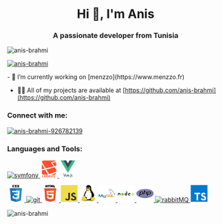 <h1 align="center">Hi 👋, I'm Anis</h1>
<h3 align="center">A passionate developer from Tunisia</h3>

<p align="left"><img src="https://komarev.com/ghpvc/?username=anis-brahmi&label=Profile%20views&color=0e75b6&style=flat"
                     alt="anis-brahmi"/></p>

<p align="left"><a href="https://github.com/ryo-ma/github-profile-trophy"><img
                src="https://github-profile-trophy.vercel.app/?username=anis-brahmi" alt="anis-brahmi"/></a></p>
- 🔭 I’m currently working on [menzzo](https://www.menzzo.fr)

- 👨‍💻 All of my projects are available at [https://github.com/anis-brahmi](https://github.com/anis-brahmi)

<h3 align="left">Connect with me:</h3>
<p align="left">
    <a href="https://linkedin.com/in/anis-brahmi-926782139" target="blank"><img align="center"
                                                                                src="https://raw.githubusercontent.com/rahuldkjain/github-profile-readme-generator/master/src/images/icons/Social/linked-in-alt.svg"
                                                                                alt="anis-brahmi-926782139" height="30"
                                                                                width="40"/></a>
</p>

<h3 align="left">Languages and Tools:</h3>
<a href="https://symfony.com" target="_blank" rel="noreferrer"> <img
    src="https://symfony.com/logos/symfony_black_03.svg" alt="symfony" width="40" height="40"/> </a>
<a href="https://laravel.com/" target="_blank"
   rel="noreferrer"> <img
        src="https://raw.githubusercontent.com/devicons/devicon/master/icons/laravel/laravel-plain-wordmark.svg"
        alt="laravel" width="40" height="40"/> </a>
<a href="https://vuejs.org/" target="_blank"
   rel="noreferrer"> <img
        src="https://raw.githubusercontent.com/devicons/devicon/master/icons/vuejs/vuejs-original-wordmark.svg"
        alt="vuejs" width="40" height="40"/> </a>
<p align="left"><a href="https://www.w3schools.com/css/" target="_blank" rel="noreferrer"> <img
                src="https://raw.githubusercontent.com/devicons/devicon/master/icons/css3/css3-original-wordmark.svg"
                alt="css3" width="40" height="40"/> </a> <a href="https://git-scm.com/" target="_blank"
                                                            rel="noreferrer"> <img
                src="https://www.vectorlogo.zone/logos/git-scm/git-scm-icon.svg" alt="git" width="40" height="40"/> </a>
    <a href="https://www.w3.org/html/" target="_blank" rel="noreferrer"> <img
                src="https://raw.githubusercontent.com/devicons/devicon/master/icons/html5/html5-original-wordmark.svg"
                alt="html5" width="40" height="40"/> </a> <a
            href="https://developer.mozilla.org/en-US/docs/Web/JavaScript" target="_blank" rel="noreferrer"> <img
                src="https://raw.githubusercontent.com/devicons/devicon/master/icons/javascript/javascript-original.svg"
                alt="javascript" width="40" height="40"/> </a>  <a href="https://www.linux.org/" target="_blank"
                                                               rel="noreferrer"> <img
                src="https://raw.githubusercontent.com/devicons/devicon/master/icons/linux/linux-original.svg"
                alt="linux" width="40" height="40"/> </a> <a href="https://www.mysql.com/" target="_blank"
                                                             rel="noreferrer"> <img
                src="https://raw.githubusercontent.com/devicons/devicon/master/icons/mysql/mysql-original-wordmark.svg"
                alt="mysql" width="40" height="40"/> </a> <a href="https://nodejs.org" target="_blank" rel="noreferrer">
        <img src="https://raw.githubusercontent.com/devicons/devicon/master/icons/nodejs/nodejs-original-wordmark.svg"
             alt="nodejs" width="40" height="40"/> </a> <a href="https://www.php.net" target="_blank" rel="noreferrer">
        <img src="https://raw.githubusercontent.com/devicons/devicon/master/icons/php/php-original.svg" alt="php"
             width="40" height="40"/> </a> <a href="https://www.rabbitmq.com" target="_blank" rel="noreferrer"> <img
                src="https://www.vectorlogo.zone/logos/rabbitmq/rabbitmq-icon.svg" alt="rabbitMQ" width="40"
                height="40"/> </a> <a
            href="https://www.typescriptlang.org/" target="_blank" rel="noreferrer"> <img
                src="https://raw.githubusercontent.com/devicons/devicon/master/icons/typescript/typescript-original.svg"
                alt="typescript" width="40" height="40"/> </a> </p>

<p><img align="center" src="https://github-readme-streak-stats.herokuapp.com/?user=anis-brahmi&" alt="anis-brahmi"/></p>
